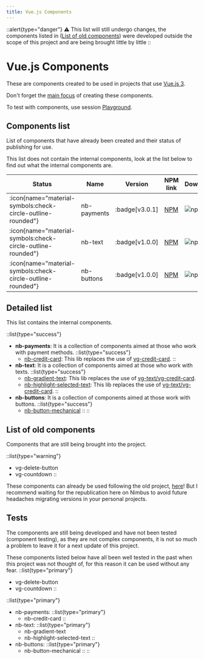 ```yaml
---
title: Vue.js Components
---
```

::alert{type="danger"}
⚠️ This list will still undergo changes, the components listed in ([List of old components](#list-of-old-components)) were developed outside the scope of this project and are being brought little by little
::

# Vue.js Components

These are components created to be used in projects that use <a href="https://vuejs.org/" target="_blank">Vue.js 3</a>.

Don't forget the [main focus](/nimbus#main-focus) of creating these components.

To test with components, use session [Playground](/playground).

## Components list

List of components that have already been created and their status of publishing for use.

This list does not contain the internal components, look at the list below to find out what the internal components are.

| Status | Name | Version | NPM link | Downloads |
|---|---|---|---|---|
| <span class="icon-lib-status icon-check"> :icon{name="material-symbols:check-circle-outline-rounded"}</span> | nb-payments | :badge[v3.0.1] | <a href="https://www.npmjs.com/package/@vlalg-nimbus/nb-payments" target="_blank">NPM</a> | <span class="npm-badge">![npm](https://img.shields.io/npm/dt/@vlalg-nimbus/nb-payments?style=plastic)</span> |
| <span class="icon-lib-status icon-check"> :icon{name="material-symbols:check-circle-outline-rounded"}</span> | nb-text | :badge[v1.0.0] | <a href="https://www.npmjs.com/package/@vlalg-nimbus/nb-text" target="_blank">NPM</a> | <span class="npm-badge">![npm](https://img.shields.io/npm/dt/@vlalg-nimbus/nb-text?style=plastic)</span> |
| <span class="icon-lib-status icon-check"> :icon{name="material-symbols:check-circle-outline-rounded"}</span> | nb-buttons | :badge[v1.0.0] | <a href="https://www.npmjs.com/package/@vlalg-nimbus/nb-buttons" target="_blank">NPM</a> | <span class="npm-badge">![npm](https://img.shields.io/npm/dt/@vlalg-nimbus/nb-buttons?style=plastic)</span> |

## Detailed list

This list contains the internal components.

::list{type="success"}
- **nb-payments**: It is a collection of components aimed at those who work with payment methods.
  ::list{type="success"}
    - [nb-credit-card](/vue-components/nb-payments/nb-credit-card): This lib replaces the use of <a href="https://www.npmjs.com/package/@vemlavaraloucagamers/vg-credit-card" target="_blank">vg-credit-card</a>.
  ::
- **nb-text**: It is a collection of components aimed at those who work with texts.
  ::list{type="success"}
    - [nb-gradient-text](/vue-components/nb-text/nb-gradient-text): This lib replaces the use of <a href="https://www.npmjs.com/package/@vemlavaraloucagamers/vg-text" target="_blank">vg-text/vg-credit-card</a>.
    - [nb-highlight-selected-text](/vue-components/nb-text/nb-highlight-selected-text): This lib replaces the use of <a href="https://www.npmjs.com/package/@vemlavaraloucagamers/vg-text" target="_blank">vg-text/vg-credit-card</a>.
  ::
- **nb-buttons**: It is a collection of components aimed at those work with buttons.
  ::list{type="success"}
    - [nb-button-mechanical](/vue-components/nb-buttons/nb-button-mechanical)
  ::
::

## List of old components

Components that are still being brought into the project.

::list{type="warning"}
- vg-delete-button
- vg-countdown
::

These components can already be used following the old project, [here](https://github.com/VemLavarALoucaGamers/vlalg-components-libs/tree/main)! But I recommend waiting for the republication here on Nimbus to avoid future headaches migrating versions in your personal projects.

## Tests

The components are still being developed and have not been tested (component testing), as they are not complex components, it is not so much a problem to leave it for a next update of this project.

These components listed below have all been well tested in the past when this project was not thought of, for this reason it can be used without any fear.
::list{type="primary"}
- vg-delete-button
- vg-countdown
::

::list{type="primary"}
- nb-payments:
  ::list{type="primary"}
    - nb-credit-card
  ::
- nb-text:
  ::list{type="primary"}
    - nb-gradient-text
    - nb-highlight-selected-text
  ::
- nb-buttons:
  ::list{type="primary"}
    - nb-button-mechanical
  ::
::

